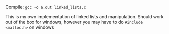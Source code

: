 Compile: ```gcc -o a.out linked_lists.c```

This is my own implementation of linked lists and manipulation.
Should work out of the box for windows, however you may have to do 
`#include <malloc.h>`
on windows
